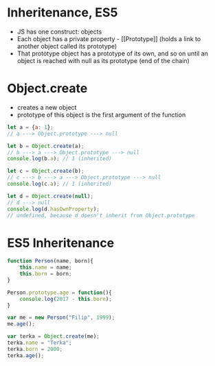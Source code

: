 # Inheritenance, ES5

* JS has one construct: objects
* Each object has a private property - [[Prototype]] (holds a link to another object called its prototype)
* That prototype object has a prototype of its own, and so on until an object is reached with null as its prototype (end of the chain)

# Object.create
* creates a new object 
* prototype of this object is the first argument of the function

```javascript
let a = {a: 1}; 
// a ---> Object.prototype ---> null

let b = Object.create(a);
// b ---> a ---> Object.prototype ---> null
console.log(b.a); // 1 (inherited)

let c = Object.create(b);
// c ---> b ---> a ---> Object.prototype ---> null
console.log(c.a); // 1 (inherited)

let d = Object.create(null);
// d ---> null
console.log(d.hasOwnProperty); 
// undefined, because d doesn't inherit from Object.prototype
```


# ES5 Inheritenance
```javascript
function Person(name, born){
    this.name = name;
    this.born = born;
}

Person.prototype.age = function(){
    console.log(2017 - this.born);
}

var me = new Person("Filip", 1999);
me.age();

var terka = Object.create(me);
terka.name = "Terka";
terka.born = 2000;
terka.age();
```
